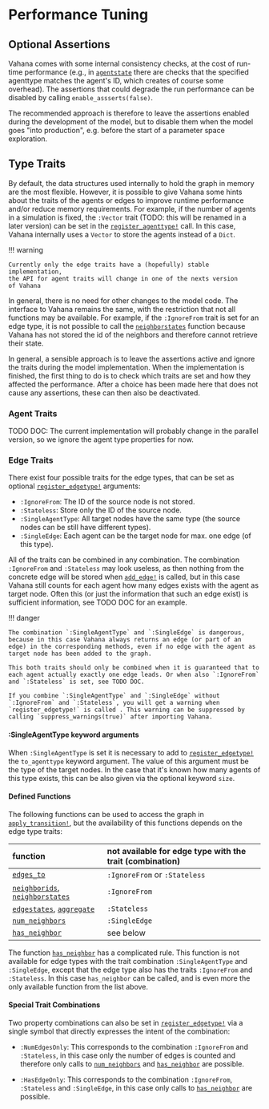 # Performance Tuning

## Optional Assertions

Vahana comes with some internal consistency checks, at the cost of
run-time performance (e.g., in [`agentstate`](@ref) there are checks
that the specified agenttype matches the agent's ID, which creates of
course some overhead). The assertions that could degrade the run
performance can be disabled by calling `enable_assserts(false)`.

The recommended approach is therefore to leave the assertions enabled
during the development of the model, but to disable them when the
model goes "into production", e.g. before the start of a parameter
space exploration. 

## Type Traits

By default, the data structures used internally to hold the graph in
memory are the most flexible. However, it is possible to give Vahana
some hints about the traits of the agents or edges to improve
runtime performance and/or reduce memory requirements. For example, if
the number of agents in a simulation is fixed, the `:Vector` trait
(TODO: this will be renamed in a later version) can be set in the
[`register_agenttype!`](@ref) call. In this case, Vahana internally uses a
`Vector` to store the agents instead of a `Dict`.

!!! warning

	Currently only the edge traits have a (hopefully) stable implementation,
	the API for agent traits will change in one of the nexts version
	of Vahana

In general, there is no need for other changes to the model code. The
interface to Vahana remains the same, with the restriction that not
all functions may be available. For example, if the `:IgnoreFrom`
trait is set for an edge type, it is not possible to call the
[`neighborstates`](@ref) function because Vahana has not stored the id
of the neighbors and therefore cannot retrieve their state.

In general, a sensible approach is to leave the assertions active and
ignore the traits during the model implementation. When the
implementation is finished, the first thing to do is to check which
traits are set and how they affected the performance. After a choice
has been made here that does not cause any assertions, these can then
also be deactivated.

### Agent Traits

TODO DOC: The current implementation will probably change in the parallel
version, so we ignore the agent type properties for now.

### Edge Traits

There exist four possible traits for the edge types, that can be 
set as optional [`register_edgetype!`](@ref) arguments:

- `:IgnoreFrom`: The ID of the source node is not stored. 
- `:Stateless`: Store only the ID of the source node. 
- `:SingleAgentType`: All target nodes have the same type (the source nodes can be still have different types).
- `:SingleEdge`: Each agent can be the target node for max. one edge (of
  this type).

All of the traits can be combined in any combination. The combination
`:IgnoreFrom` and `:Stateless` may look useless, as then nothing from
the concrete edge will be stored when [`add_edge!`](@ref) is called,
but in this case Vahana still counts for each agent how many edges
exists with the agent as target node. Often this (or just the
information that such an edge exist) is sufficient information, see
TODO DOC for an example.

!!! danger

	The combination `:SingleAgentType` and `:SingleEdge` is dangerous,
	because in this case Vahana always returns an edge (or part of an
	edge) in the corresponding methods, even if no edge with the agent as
	target node has been added to the graph.
	
	This both traits should only be combined when it is guaranteed that to
	each agent actually exactly one edge leads. Or when also `:IgnoreFrom`
	and `:Stateless` is set, see TODO DOC.
	
	If you combine `:SingleAgentType` and `:SingleEdge` without
	`:IgnoreFrom` and `:Stateless`, you will get a warning when
	`register_edgetype!` is called . This warning can be suppressed by
	calling `suppress_warnings(true)` after importing Vahana.

#### :SingleAgentType keyword arguments

When `:SingleAgentType` is set it is necessary to add to
[`register_edgetype!`](@ref) the `to_agenttype` keyword argument. The value of
this argument must be the type of the target nodes. In the case that
it's known how many agents of this type exists, this can be also given
via the optional keyword `size`.

#### Defined Functions

The following functions can be used to access the graph in
[`apply_transition!`](@ref), but the availability of this functions
depends on the edge type traits:

| function                                        | not available for edge type with the trait (combination)                      |
|:------------------------------------------------|:------------------------------------------------------------------------------|
| [`edges_to`](@ref)                              | `:IgnoreFrom` or `:Stateless`                                                 |
| [`neighborids`](@ref), [`neighborstates`](@ref) | `:IgnoreFrom`                                                                 |
| [`edgestates`](@ref), [`aggregate`](@ref)       | `:Stateless`                                                                  |
| [`num_neighbors`](@ref)                         | `:SingleEdge`                                                                 |
| [`has_neighbor`](@ref)                          | see below |

The function [`has_neighbor`](@ref) has a complicated rule. This
function is not available for edge types with the trait combination
`:SingleAgentType` and `:SingleEdge`, except that the edge type also
has the traits `:IgnoreFrom` and `:Stateless`. In this case
`has_neighbor` can be called, and is even more the only available
function from the list above.

#### Special Trait Combinations

Two property combinations can also be set in
[`register_edgetype!`](@ref) via a single symbol that directly
expresses the intent of the combination:

- `:NumEdgesOnly`: This corresponds to the combination `:IgnoreFrom`
  and `:Stateless`, in this case only the number of edges is counted
  and therefore only calls to [`num_neighbors`](@ref) and
  [`has_neighbor`](@ref) are possible.

- `:HasEdgeOnly`: This corresponds to the combination `:IgnoreFrom`,
  `:Stateless` and `:SingleEdge`, in this case only calls to
  [`has_neighbor`](@ref) are possible.


